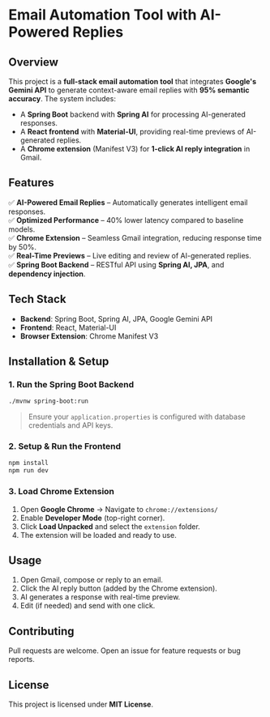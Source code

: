 # Email Automation Tool with AI-Powered Replies

## Overview

This project is a **full-stack email automation tool** that integrates **Google's Gemini API** to generate context-aware email replies with **95% semantic accuracy**. The system includes:

- A **Spring Boot** backend with **Spring AI** for processing AI-generated responses.
- A **React frontend** with **Material-UI**, providing real-time previews of AI-generated replies.
- A **Chrome extension** (Manifest V3) for **1-click AI reply integration** in Gmail.

## Features

✅ **AI-Powered Email Replies** – Automatically generates intelligent email responses.  
✅ **Optimized Performance** – 40% lower latency compared to baseline models.  
✅ **Chrome Extension** – Seamless Gmail integration, reducing response time by 50%.  
✅ **Real-Time Previews** – Live editing and review of AI-generated replies.  
✅ **Spring Boot Backend** – RESTful API using **Spring AI, JPA**, and **dependency injection**.

## Tech Stack

- **Backend**: Spring Boot, Spring AI, JPA, Google Gemini API
- **Frontend**: React, Material-UI
- **Browser Extension**: Chrome Manifest V3

## Installation & Setup

### **1. Run the Spring Boot Backend**

```bash
./mvnw spring-boot:run
```

> Ensure your `application.properties` is configured with database credentials and API keys.

### **2. Setup & Run the Frontend**

```bash
npm install
npm run dev
```

### **3. Load Chrome Extension**

1. Open **Google Chrome** → Navigate to `chrome://extensions/`
2. Enable **Developer Mode** (top-right corner).
3. Click **Load Unpacked** and select the `extension` folder.
4. The extension will be loaded and ready to use.

## Usage

1. Open Gmail, compose or reply to an email.
2. Click the AI reply button (added by the Chrome extension).
3. AI generates a response with real-time preview.
4. Edit (if needed) and send with one click.

## Contributing

Pull requests are welcome. Open an issue for feature requests or bug reports.

## License

This project is licensed under **MIT License**.

